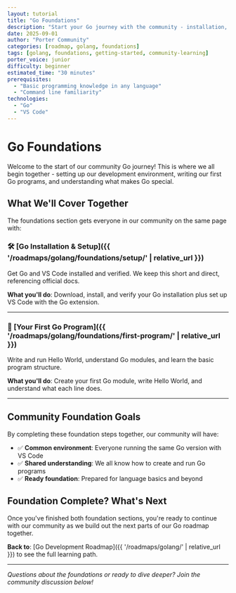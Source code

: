 ```yaml
---
layout: tutorial
title: "Go Foundations"
description: "Start your Go journey with the community - installation, setup, and your first programs together."
date: 2025-09-01
author: "Porter Community"
categories: [roadmap, golang, foundations]
tags: [golang, foundations, getting-started, community-learning]
porter_voice: junior
difficulty: beginner
estimated_time: "30 minutes"
prerequisites: 
  - "Basic programming knowledge in any language"
  - "Command line familiarity"
technologies: 
  - "Go"
  - "VS Code"
---
```


# Go Foundations

Welcome to the start of our community Go journey! This is where we all begin together - setting up our development environment, writing our first Go programs, and understanding what makes Go special.

## What We'll Cover Together

The foundations section gets everyone in our community on the same page with:

### 🛠️ [Go Installation & Setup]({{ '/roadmaps/golang/foundations/setup/' | relative_url }})
Get Go and VS Code installed and verified. We keep this short and direct, referencing official docs.

**What you'll do**: Download, install, and verify your Go installation plus set up VS Code with the Go extension.

---

### 👋 [Your First Go Program]({{ '/roadmaps/golang/foundations/first-program/' | relative_url }})
Write and run Hello World, understand Go modules, and learn the basic program structure.

**What you'll do**: Create your first Go module, write Hello World, and understand what each line does.

---

## Community Foundation Goals

By completing these foundation steps together, our community will have:

- ✅ **Common environment**: Everyone running the same Go version with VS Code
- ✅ **Shared understanding**: We all know how to create and run Go programs
- ✅ **Ready foundation**: Prepared for language basics and beyond

## Foundation Complete? What's Next

Once you've finished both foundation sections, you're ready to continue with our community as we build out the next parts of our Go roadmap together.

**Back to**: [Go Development Roadmap]({{ '/roadmaps/golang/' | relative_url }}) to see the full learning path.

---

*Questions about the foundations or ready to dive deeper? Join the community discussion below!*
